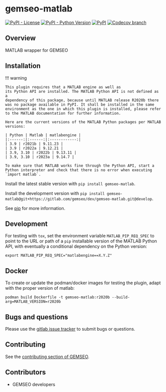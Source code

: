 <!--
Copyright 2021 IRT Saint Exupéry, https://www.irt-saintexupery.com

This work is licensed under the Creative Commons Attribution-ShareAlike 4.0
International License. To view a copy of this license, visit
http://creativecommons.org/licenses/by-sa/4.0/ or send a letter to Creative
Commons, PO Box 1866, Mountain View, CA 94042, USA.
-->

# gemseo-matlab

[![PyPI - License](https://img.shields.io/pypi/l/gemseo-matlab)](https://www.gnu.org/licenses/lgpl-3.0.en.html)
[![PyPI - Python Version](https://img.shields.io/pypi/pyversions/gemseo-matlab)](https://pypi.org/project/gemseo-matlab/)
[![PyPI](https://img.shields.io/pypi/v/gemseo-matlab)](https://pypi.org/project/gemseo-matlab/)
[![Codecov branch](https://img.shields.io/codecov/c/gitlab/gemseo:dev/gemseo-matlab/develop)](https://app.codecov.io/gl/gemseo:dev/gemseo-matlab)

## Overview

MATLAB wrapper for GEMSEO

## Installation

!!! warning

    This plugin requires that a MATLAB engine as well as
    its Python API are installed. The MATLAB Python API is not defined as a
    dependency of this package, because until MATLAB release R2020b there
    was no package available in PyPI. It shall be installed in the same
    environment as the one in which this plugin is installed, please refer
    to the MATLAB documentation for further information.

    Here are the current versions of the MATLAB Python packages per MATLAB
    versions:

    | Python | Matlab | matlabengine |
    |:------:|:------:|:------------:|
    | 3.9 | r2021b | 9.11.23 |
    | 3.9 | r2022a | 9.12.21 |
    | 3.9, 3.10 | r2022b | 9.13.11 |
    | 3.9, 3.10 | r2023a | 9.14.7 |

    To make sure that MATLAB works fine through the Python API, start a
    Python interpreter and check that there is no error when executing
    `import matlab`.

Install the latest stable version with `pip install gemseo-matlab`.

Install the development version with
`pip install gemseo-matlab@git+https://gitlab.com/gemseo/dev/gemseo-matlab.git@develop`.


See [pip](https://pip.pypa.io/en/stable/getting-started/) for more information.

## Development

For testing with `tox`, set the environment variable
`MATLAB_PIP_REQ_SPEC` to point to the URL or path of a `pip` installable
version of the MATLAB Python API, with eventually a conditional
dependency on the Python version:

``` console
export MATLAB_PIP_REQ_SPEC="matlabengine==X.Y.Z"
```

## Docker

To create or update the podman/docker images for testing the plugin,
adapt with the proper version of matlab:

``` console
podman build Dockerfile -t gemseo-matlab:r2020b --build-arg=MATLAB_VERSION=r2020b
```

## Bugs and questions

Please use the [gitlab issue tracker](https://gitlab.com/gemseo/dev/gemseo-matlab/-/issues)
to submit bugs or questions.

## Contributing

See the [contributing section of GEMSEO](https://gemseo.readthedocs.io/en/stable/software/developing.html#dev).

## Contributors

- GEMSEO developers
